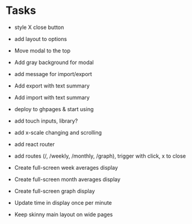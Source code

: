 # Tasks
- style X close button
- add layout to options
- Move modal to the top
- Add gray background for modal
- add message for import/export
- Add export with text summary
- Add import with text summary

- deploy to ghpages & start using

- add touch inputs, library?
- add x-scale changing and scrolling

- add react router
- add routes (/, /weekly, /monthly, /graph), trigger with click, x to close
- Create full-screen week averages display
- Create full-screen month averages display
- Create full-screen graph display

- Update time in display once per minute
- Keep skinny main layout on wide pages
